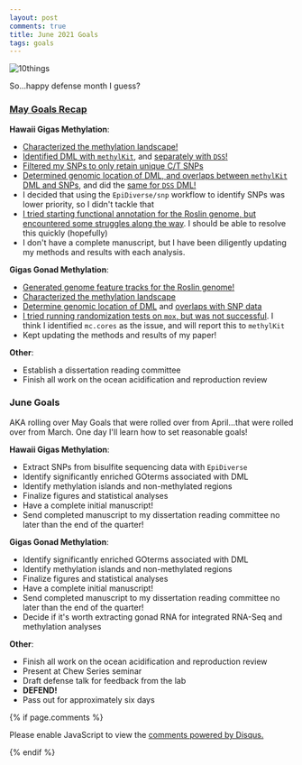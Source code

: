 ```yaml
---
layout: post
comments: true
title: June 2021 Goals
tags: goals
---
```


![10things](https://user-images.githubusercontent.com/22335838/120398912-ec28c800-c2ef-11eb-80f3-5cfba781678a.jpg)

So...happy defense month I guess?

### [May Goals Recap](https://yaaminiv.github.io/May-2021-Goals/)

**Hawaii Gigas Methylation**:

- [Characterized the methylation landscape!](https://yaaminiv.github.io/Hawaii-Gigas-Methylation-Analysis-Part15/)
- [Identified DML with `methylKit`](https://yaaminiv.github.io/Hawaii-Gigas-Methylation-Analysis-Part14/), and [separately with `DSS`!](https://yaaminiv.github.io/Hawaii-Gigas-Methylation-Analysis-Part17/)
- [Filtered my SNPs to only retain unique C/T SNPs](https://yaaminiv.github.io/Hawaii-Gigas-Methylation-Analysis-Part16/)
- [Determined genomic location of DML, and overlaps between `methylKit` DML and SNPs](https://yaaminiv.github.io/Hawaii-Gigas-Methylation-Analysis-Part16/), and did the [same for `DSS` DML!](https://yaaminiv.github.io/Hawaii-Gigas-Methylation-Analysis-Part17/)
- I decided that using the `EpiDiverse/snp` workflow to identify SNPs was lower priority, so I didn't tackle that
- [I tried starting functional annotation for the Roslin genome, but encountered some struggles along the way](https://yaaminiv.github.io/Hawaii-Gigas-Methylation-Analysis-Part18/). I should be able to resolve this quickly (hopefully)
- I don't have a complete manuscript, but I have been diligently updating my methods and results with each analysis.

**Gigas Gonad Methylation**:

- [Generated genome feature tracks for the Roslin genome!](https://yaaminiv.github.io/WGBS-Analysis-Part25/)
- [Characterized the methylation landscape](https://yaaminiv.github.io/WGBS-Analysis-Part26/)
- [Determine genomic location of DML](https://yaaminiv.github.io/WGBS-Analysis-Part27/) and [overlaps with SNP data](https://yaaminiv.github.io/WGBS-Analysis-Part28/)
- [I tried running randomization tests on `mox`, but was not successful](https://yaaminiv.github.io/WGBS-Analysis-Part29/). I think I identified `mc.cores` as the issue, and will report this to `methylKit`
- Kept updating the methods and results of my paper!

**Other**:

- Establish a dissertation reading committee
- Finish all work on the ocean acidification and reproduction review

### June Goals

AKA rolling over May Goals that were rolled over from April...that were rolled over from March. One day I'll learn how to set reasonable goals!

**Hawaii Gigas Methylation**:

- Extract SNPs from bisulfite sequencing data with `EpiDiverse`
- Identify significantly enriched GOterms associated with DML
- Identify methylation islands and non-methylated regions
- Finalize figures and statistical analyses
- Have a complete initial manuscript!
- Send completed manuscript to my dissertation reading committee no later than the end of the quarter!

**Gigas Gonad Methylation**:

- Identify significantly enriched GOterms associated with DML
- Identify methylation islands and non-methylated regions
- Finalize figures and statistical analyses
- Have a complete initial manuscript!
- Send completed manuscript to my dissertation reading committee no later than the end of the quarter!
- Decide if it's worth extracting gonad RNA for integrated RNA-Seq and methylation analyses

**Other**:

- Finish all work on the ocean acidification and reproduction review
- Present at Chew Series seminar
- Draft defense talk for feedback from the lab
- **DEFEND!**
- Pass out for approximately six days

{% if page.comments %}

<div id="disqus_thread"></div>
<script>

/**
*  RECOMMENDED CONFIGURATION VARIABLES: EDIT AND UNCOMMENT THE SECTION BELOW TO INSERT DYNAMIC VALUES FROM YOUR PLATFORM OR CMS.
*  LEARN WHY DEFINING THESE VARIABLES IS IMPORTANT: https://disqus.com/admin/universalcode/#configuration-variables*/
/*
var disqus_config = function () {
this.page.url = PAGE_URL;  // Replace PAGE_URL with your page's canonical URL variable
this.page.identifier = PAGE_IDENTIFIER; // Replace PAGE_IDENTIFIER with your page's unique identifier variable
};
*/
(function() { // DON'T EDIT BELOW THIS LINE
var d = document, s = d.createElement('script');
s.src = 'https://the-responsible-grad-student.disqus.com/embed.js';
s.setAttribute('data-timestamp', +new Date());
(d.head || d.body).appendChild(s);
})();
</script>
<noscript>Please enable JavaScript to view the <a href="https://disqus.com/?ref_noscript">comments powered by Disqus.</a></noscript>

{% endif %}

<script id="dsq-count-scr" src="//the-responsible-grad-student.disqus.com/count.js" async></script>
